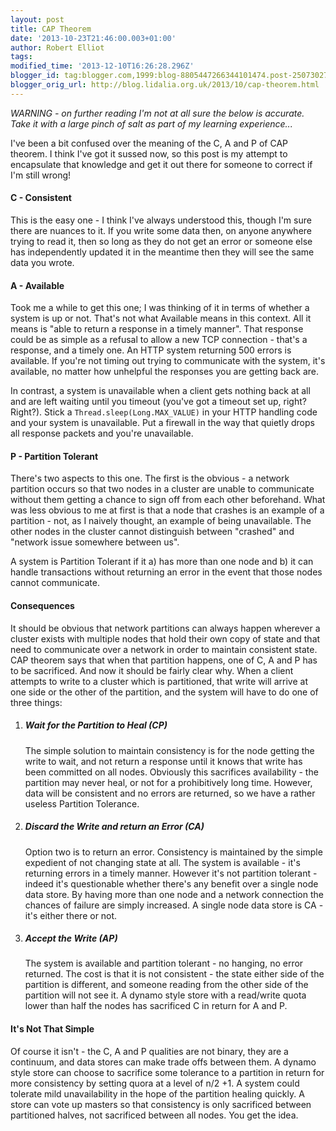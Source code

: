 ```yaml
---
layout: post
title: CAP Theorem
date: '2013-10-23T21:46:00.003+01:00'
author: Robert Elliot
tags:
modified_time: '2013-12-10T16:26:28.296Z'
blogger_id: tag:blogger.com,1999:blog-8805447266344101474.post-250730278401710114
blogger_orig_url: http://blog.lidalia.org.uk/2013/10/cap-theorem.html
---
```


*WARNING - on further reading I'm not at all sure the below is accurate. Take
 it with a large pinch of salt as part of my learning experience...*

I've been a bit confused over the meaning of the C, A and P of CAP theorem. I
think I've got it sussed now, so this post is my attempt to encapsulate that
knowledge and get it out there for someone to correct if I'm still wrong!

#### C - Consistent
This is the easy one - I think I've always understood this, though I'm sure
there are nuances to it. If you write some data then, on anyone anywhere trying
to read it, then so long as they do not get an error or someone else has
independently updated it in the meantime then they will see the same data you
wrote.

#### A - Available

Took me a while to get this one; I was thinking of it in terms of whether a
system is up or not. That's not what Available means in this context. All it
means is "able to return a response in a timely manner". That response could be
as simple as a refusal to allow a new TCP connection - that's a response, and a
timely one. An HTTP system returning 500 errors is available. If you're not
timing out trying to communicate with the system, it's available, no matter how
unhelpful the responses you are getting back are.

In contrast, a system is unavailable when a client gets nothing back at all and
are left waiting until you timeout (you've got a timeout set up, right? Right?).
Stick a `Thread.sleep(Long.MAX_VALUE)` in your HTTP handling code and your
system is unavailable. Put a firewall in the way that quietly drops all response
packets and you're unavailable.

#### P - Partition Tolerant

There's two aspects to this one. The first is the obvious - a network partition
occurs so that two nodes in a cluster are unable to communicate without them
getting a chance to sign off from each other beforehand. What was less obvious
to me at first is that a node that crashes is an example of a partition - not,
as I naively thought, an example of being unavailable. The other nodes in the
cluster cannot distinguish between "crashed" and "network issue somewhere
between us".

A system is Partition Tolerant if it a) has more than one node and b) it can
handle transactions without returning an error in the event that those nodes
cannot communicate.

#### Consequences

It should be obvious that network partitions can always happen wherever a
cluster exists with multiple nodes that hold their own copy of state and that
need to communicate over a network in order to maintain consistent state. CAP
theorem says that when that partition happens, one of C, A and P has to be
sacrificed. And now it should be fairly clear why. When a client attempts to
write to a cluster which is partitioned, that write will arrive at one side or
the other of the partition, and the system will have to do one of three things:

1. ##### Wait for the Partition to Heal (CP)

   The simple solution to maintain consistency is for the node getting the
   write to wait, and not return a response until it knows that write has been
   committed on all nodes. Obviously this sacrifices availability - the
   partition may never heal, or not for a prohibitively long time. However, data
   will be consistent and no errors are returned, so we have a rather useless
   Partition Tolerance.

2. ##### Discard the Write and return an Error (CA)

   Option two is to return an error. Consistency is maintained by the simple
   expedient of not changing state at all. The system is available - it's
   returning errors in a timely manner. However it's not partition tolerant -
   indeed it's questionable whether there's any benefit over a single node data
   store. By having more than one node and a network connection the chances of
   failure are simply increased. A single node data store is CA - it's either
   there or not.

3. ##### Accept the Write (AP)
   The system is available and partition tolerant - no hanging, no error
   returned. The cost is that it is not consistent - the state either side of
   the partition is different, and someone reading from the other side of the
   partition will not see it. A dynamo style store with a read/write quota lower
   than half the nodes has sacrificed C in return for A and P.

#### It's Not That Simple
Of course it isn't - the C, A and P qualities are not binary, they are a
continuum, and data stores can make trade offs between them. A dynamo style
store can choose to sacrifice some tolerance to a partition in return for more
consistency by setting quora at a level of n/2 +1. A system could tolerate mild
unavailability in the hope of the partition healing quickly. A store can vote up
masters so that consistency is only sacrificed between partitioned halves, not
sacrificed between all nodes. You get the idea.
